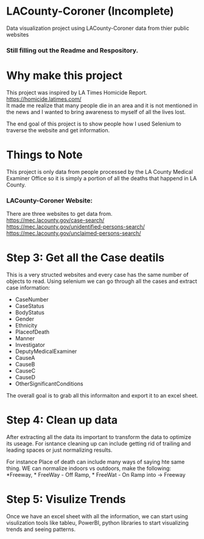 # LACounty-Coroner (Incomplete)
Data visualization project using LACounty-Coroner data from thier public websites
<br />
### Still filling out the Readme and Respository.
# Why make this project
This project was inspired by LA Times Homicide Report. https://homicide.latimes.com/ <br />
It made me realize that many people die in an area and it is not mentioned in the news and I wanted to bring awareness to myself of all the lives lost. 

The end goal of this project is to show people how I used Selenium to traverse the website and get information.
# Things to Note
This project is only data from people processed by the LA County Medical Examiner Office so it is simply a portion of all the deaths that happend in LA County. 

### LACounty-Coroner Website:
There are three websites to get data from. <br />
https://mec.lacounty.gov/case-search/<br />
https://mec.lacounty.gov/unidentified-persons-search/<br />
https://mec.lacounty.gov/unclaimed-persons-search/<br />




# Step 3: Get all the Case deatils
This is a very structed websites and every case has the same number of objects to read. Using selenium we can go through all the cases and extract case information:
* CaseNumber
* CaseStatus
* BodyStatus
* Gender
* Ethnicity
* PlaceofDeath 
* Manner
* Investigator
* DeputyMedicalExaminer
* CauseA 
* CauseB
* CauseC 
* CauseD 
* OtherSignificantConditions

The overall goal is to grab all this informaiton and export it to an excel sheet. 

# Step 4: Clean up data
After extracting all the data its important to transform the data to optimize its useage. For isntance cleaning up can include getting rid of trailing and leading spaces or just normalizing results. 

For instance Place of death can include many ways of saying hte same thing. WE can normalize indoors vs outdoors, make the following: *Freeway, * FreeWay - Off Ramp, * FreeWat - On Ramp 
into -> Freeway

# Step 5: Visulize Trends  
Once we have an excel sheet with all the information, we can start using visulization tools like tableu, PowerBI, python libraries to start visualizing trends and seeing patterns.  
